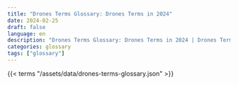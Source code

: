```yaml
---
title: "Drones Terms Glossary: Drones Terms in 2024"  
date: 2024-02-25
draft: false
language: en
description: "Drones Terms Glossary: Drones Terms in 2024 | Drones Terms Glossary"
categories: glossary
tags: ["glossary"]
---
```


{{< terms "/assets/data/drones-terms-glossary.json" >}}